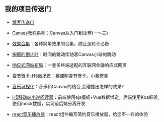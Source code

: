 ## 我的项目传送门

* [博客传送门](http://www.jianshu.com/u/f384bb2e3b6b)<br>

* [Canvas教程系列](https://github.com/AmberYLopez-demos/Canvas-Lessons)：Canvas从入门到放弃(一～三)<br>

* [效果合集](https://github.com/AmberYLopez-demos/demos)：各种简单效果的合集，防止造轮子必备<br>

* [绚丽的倒计时](https://github.com/AmberYLopez-demos/demos/tree/master/demo8)：时间的跳动伴随着Canvas小球的跳动<br>

* [响应式网站布局](https://github.com/AmberYLopez-demos/ResponsiveWeb)：一套多终端适配的互联网金融响应式网页<br>

* [春节贺卡-H5微场景](https://github.com/AmberYLopez-demos/Spring-Festival)：慕课网春节贺卡，小慕贺春<br>

* [音乐可视化](https://github.com/AmberYLopez-demos/music-visual)：音乐和Canvas的结合,会碰撞出怎样的效果?<br>

* [H5移动端小说阅读器](https://github.com/AmberYLopez-demos/H5-Reader)：前端使用ejs模板+Vue数据绑定，后端使用Koa框架,使用mock数据，实现前后端分离开发<br>

* [react音乐播放器](https://github.com/AmberYLopez-demos/react-music-player)：react组件编写简约音乐播放器，给您不一样的体验<br>

